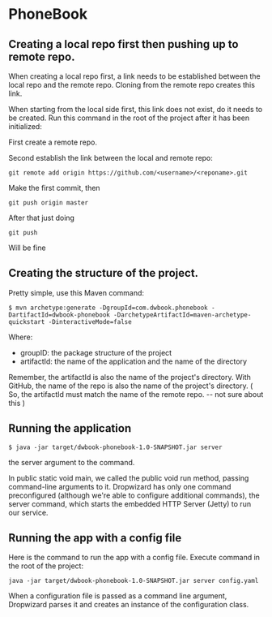 # PhoneBook

## Creating a local repo first then pushing up to remote repo.
When creating a local repo first, a link needs to be established between the local repo and the remote repo.  Cloning from the remote repo creates this link. 

When starting from the local side first, this link does not exist, do it needs to be created.
Run this command in the root of the project after it has been initialized:

First create a remote repo.

Second establish the link between the local and remote repo:
 
    git remote add origin https://github.com/<username>/<reponame>.git

Make the first commit, then 

    git push origin master
    
After that just doing

    git push
    
Will be fine

## Creating the structure of the project.
Pretty simple, use this Maven command:

    $ mvn archetype:generate -DgroupId=com.dwbook.phonebook -DartifactId=dwbook-phonebook -DarchetypeArtifactId=maven-archetype-quickstart -DinteractiveMode=false
   
Where:
  - groupID:      the package structure of the project
  - artifactId:   the name of the application and the name of the directory

Remember, the artifactId is also the name of the project's directory. With GitHub, the 
name of the repo is also the name of the project's directory. ( So, the artifactId
must match the name of the remote repo. -- not sure about this )

## Running the application
    $ java -jar target/dwbook-phonebook-1.0-SNAPSHOT.jar server
the server argument to the command. 

In public static void main, we called the public void run method, 
passing command-line arguments to it. Dropwizard has only one command 
preconfigured (although we're able to configure additional commands), 
the server command, which starts the embedded HTTP Server (Jetty) 
to run our service. 

## Running the app with a config file
Here is the command to run the app with a config file.  Execute command in the root of the project:

    java -jar target/dwbook-phonebook-1.0-SNAPSHOT.jar server config.yaml

When a configuration file is passed as a command line argument, Dropwizard parses it and creates an instance of the configuration class.


